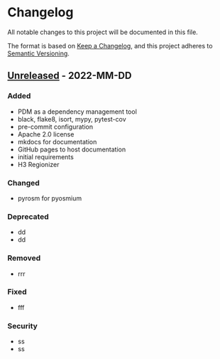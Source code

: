 # Changelog
All notable changes to this project will be documented in this file.

The format is based on [Keep a Changelog](https://keepachangelog.com/en/1.0.0/),
and this project adheres to [Semantic Versioning](https://semver.org/spec/v2.0.0.html).

## [Unreleased] - 2022-MM-DD

### Added
- PDM as a dependency management tool
- black, flake8, isort, mypy, pytest-cov
- pre-commit configuration
- Apache 2.0 license
- mkdocs for documentation
- GitHub pages to host documentation
- initial requirements
- H3 Regionizer

### Changed
- pyrosm for pyosmium

### Deprecated
- dd
- dd

### Removed
- rrr

### Fixed
- fff

### Security
- ss
- ss

[Unreleased]: https://github.com/srai-lab/srai/compare/687500b...HEAD
